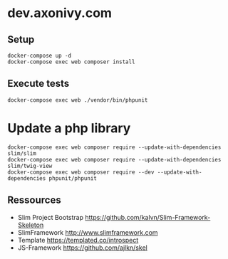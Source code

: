 # dev.axonivy.com

## Setup

	docker-compose up -d
	docker-compose exec web composer install

## Execute tests

	docker-compose exec web ./vendor/bin/phpunit

# Update a php library

	docker-compose exec web composer require --update-with-dependencies slim/slim
	docker-compose exec web composer require --update-with-dependencies slim/twig-view
	docker-compose exec web composer require --dev --update-with-dependencies phpunit/phpunit

## Ressources

* Slim Project Bootstrap <https://github.com/kalvn/Slim-Framework-Skeleton>
* SlimFramework <http://www.slimframework.com>
* Template <https://templated.co/introspect>
* JS-Framework <https://github.com/ajlkn/skel>
